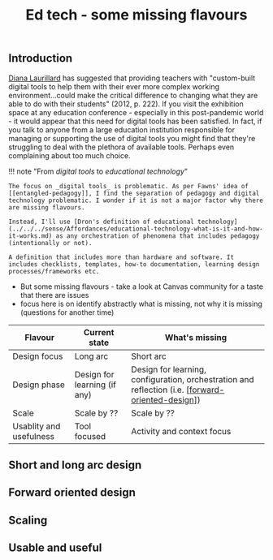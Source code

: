 ﻿---
title: Ed tech - some missing flavours
---
## Introduction

[Diana Laurillard](https://scholar.google.com/citations?user=9mNE6XUAAAAJ&hl=en) has suggested that providing teachers with "custom-built digital tools to help them with their ever more complex working environment...could make the critical difference to changing what they are able to do with their students" (2012, p. 222). If you visit the exhibition space at any education conference - especially in this post-pandemic world - it would appear that this need for digital tools has been satisfied. In fact, if you talk to anyone from a large education institution responsible for managing or supporting the use of digital tools you might find that they're struggling to deal with the plethora of available tools. Perhaps even complaining about too much choice.

!!! note "From _digital tools_ to _educational technology_"

    The focus on _digital tools_ is problematic. As per Fawns' idea of [[entangled-pedagogy]], I find the separation of pedagogy and digital technology problematic. I wonder if it is not a major factor why there are missing flavours. 

    Instead, I'll use [Dron's definition of educational technology](../../../sense/Affordances/educational-technology-what-is-it-and-how-it-works.md) as any orchestration of phenomena that includes pedagogy (intentionally or not). 
    
    A definition that includes more than hardware and software. It includes checklists, templates, how-to documentation, learning design processes/frameworks etc.
    


- But some missing flavours - take a look at Canvas community for a taste that there are issues
- focus here is on identify abstractly what is missing, not why it is missing (questions for another time)



| Flavour | Current state | What's missing |
| --- | --- | --- |
| Design focus | Long arc |  Short arc | 
| Design phase | Design for learning (if any) | Design for learning, configuration, orchestration and reflection (i.e. [[forward-oriented-design]]) | 
| Scale | Scale by ?? | Scale by ?? |
| Usablity and usefulness | Tool focused | Activity and context focus |

## Short and long arc design


## Forward oriented design


## Scaling

## Usable and useful



[//begin]: # "Autogenerated link references for markdown compatibility"
[forward-oriented-design]: ../../../sense/concepts/forward-oriented-design "Forward-oriented design"
[//end]: # "Autogenerated link references"